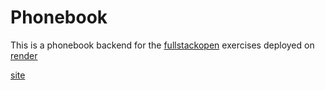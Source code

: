 # Phonebook 

This is a phonebook backend for the [fullstackopen](https://fullstackopen.com/en/) exercises deployed on [render](https://render.com)


[site](https://phonebook-dynq.onrender.com)